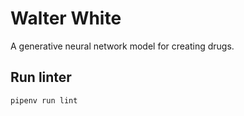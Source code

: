 # Walter White
A generative neural network model for creating drugs.

## Run linter
```bash
pipenv run lint
```
